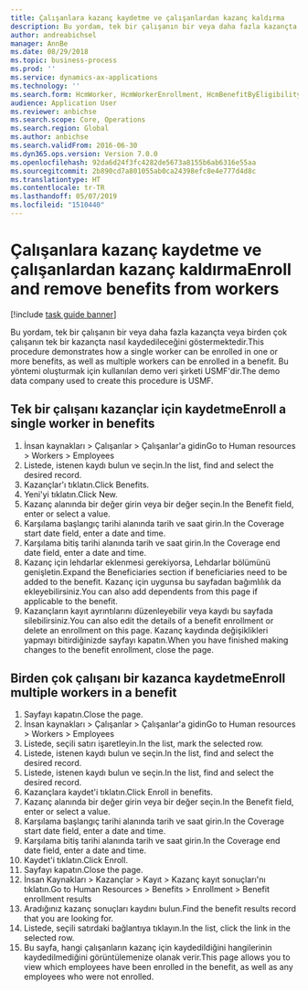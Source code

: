 ```yaml
---
title: Çalışanlara kazanç kaydetme ve çalışanlardan kazanç kaldırma
description: Bu yordam, tek bir çalışanın bir veya daha fazla kazançta veya birden çok çalışanın tek bir kazançta nasıl kaydedileceğini göstermektedir.
author: andreabichsel
manager: AnnBe
ms.date: 08/29/2018
ms.topic: business-process
ms.prod: ''
ms.service: dynamics-ax-applications
ms.technology: ''
ms.search.form: HcmWorker, HcmWorkerEnrollment, HcmBenefitByEligibilityLookup, HcmMassBenefitEnrollment, HcmBenefitLookup, HcmMassBenefitEnrollmentResults
audience: Application User
ms.reviewer: anbichse
ms.search.scope: Core, Operations
ms.search.region: Global
ms.author: anbichse
ms.search.validFrom: 2016-06-30
ms.dyn365.ops.version: Version 7.0.0
ms.openlocfilehash: 92da6d24f3fc4282de5673a8155b6ab6316e55aa
ms.sourcegitcommit: 2b890cd7a801055ab0ca24398efc8e4e777d4d8c
ms.translationtype: HT
ms.contentlocale: tr-TR
ms.lasthandoff: 05/07/2019
ms.locfileid: "1510440"
---
```

# <a name="enroll-and-remove-benefits-from-workers"></a><span data-ttu-id="7e7ea-103">Çalışanlara kazanç kaydetme ve çalışanlardan kazanç kaldırma</span><span class="sxs-lookup"><span data-stu-id="7e7ea-103">Enroll and remove benefits from workers</span></span>

[!include [task guide banner](../../includes/task-guide-banner.md)]

<span data-ttu-id="7e7ea-104">Bu yordam, tek bir çalışanın bir veya daha fazla kazançta veya birden çok çalışanın tek bir kazançta nasıl kaydedileceğini göstermektedir.</span><span class="sxs-lookup"><span data-stu-id="7e7ea-104">This procedure demonstrates how a single worker can be enrolled in one or more benefits, as well as multiple workers can be enrolled in a benefit.</span></span> <span data-ttu-id="7e7ea-105">Bu yöntemi oluşturmak için kullanılan demo veri şirketi USMF'dir.</span><span class="sxs-lookup"><span data-stu-id="7e7ea-105">The demo data company used to create this procedure is USMF.</span></span>


## <a name="enroll-a-single-worker-in-benefits"></a><span data-ttu-id="7e7ea-106">Tek bir çalışanı kazançlar için kaydetme</span><span class="sxs-lookup"><span data-stu-id="7e7ea-106">Enroll a single worker in benefits</span></span>
1. <span data-ttu-id="7e7ea-107">İnsan kaynakları > Çalışanlar > Çalışanlar'a gidin</span><span class="sxs-lookup"><span data-stu-id="7e7ea-107">Go to Human resources > Workers > Employees</span></span>
2. <span data-ttu-id="7e7ea-108">Listede, istenen kaydı bulun ve seçin.</span><span class="sxs-lookup"><span data-stu-id="7e7ea-108">In the list, find and select the desired record.</span></span>
3. <span data-ttu-id="7e7ea-109">Kazançlar'ı tıklatın.</span><span class="sxs-lookup"><span data-stu-id="7e7ea-109">Click Benefits.</span></span>
4. <span data-ttu-id="7e7ea-110">Yeni'yi tıklatın.</span><span class="sxs-lookup"><span data-stu-id="7e7ea-110">Click New.</span></span>
5. <span data-ttu-id="7e7ea-111">Kazanç alanında bir değer girin veya bir değer seçin.</span><span class="sxs-lookup"><span data-stu-id="7e7ea-111">In the Benefit field, enter or select a value.</span></span>
6. <span data-ttu-id="7e7ea-112">Karşılama başlangıç tarihi alanında tarih ve saat girin.</span><span class="sxs-lookup"><span data-stu-id="7e7ea-112">In the Coverage start date field, enter a date and time.</span></span>
7. <span data-ttu-id="7e7ea-113">Karşılama bitiş tarihi alanında tarih ve saat girin.</span><span class="sxs-lookup"><span data-stu-id="7e7ea-113">In the Coverage end date field, enter a date and time.</span></span>
8. <span data-ttu-id="7e7ea-114">Kazanç için lehdarlar eklenmesi gerekiyorsa, Lehdarlar bölümünü genişletin.</span><span class="sxs-lookup"><span data-stu-id="7e7ea-114">Expand the Beneficiaries section if beneficiaries need to be added to the benefit.</span></span> <span data-ttu-id="7e7ea-115">Kazanç için uygunsa bu sayfadan bağımlılık da ekleyebilirsiniz.</span><span class="sxs-lookup"><span data-stu-id="7e7ea-115">You can also add dependents from this page if applicable to the benefit.</span></span>
9. <span data-ttu-id="7e7ea-116">Kazançların kayıt ayrıntılarını düzenleyebilir veya kaydı bu sayfada silebilirsiniz.</span><span class="sxs-lookup"><span data-stu-id="7e7ea-116">You can also edit the details of a benefit enrollment or delete an enrollment on this page.</span></span> <span data-ttu-id="7e7ea-117">Kazanç kaydında değişiklikleri yapmayı bitirdiğinizde sayfayı kapatın.</span><span class="sxs-lookup"><span data-stu-id="7e7ea-117">When you have finished making changes to the benefit enrollment, close the page.</span></span>

## <a name="enroll-multiple-workers-in-a-benefit"></a><span data-ttu-id="7e7ea-118">Birden çok çalışanı bir kazanca kaydetme</span><span class="sxs-lookup"><span data-stu-id="7e7ea-118">Enroll multiple workers in a benefit</span></span>
1. <span data-ttu-id="7e7ea-119">Sayfayı kapatın.</span><span class="sxs-lookup"><span data-stu-id="7e7ea-119">Close the page.</span></span>
2. <span data-ttu-id="7e7ea-120">İnsan kaynakları > Çalışanlar > Çalışanlar'a gidin</span><span class="sxs-lookup"><span data-stu-id="7e7ea-120">Go to Human resources > Workers > Employees</span></span>
3. <span data-ttu-id="7e7ea-121">Listede, seçili satırı işaretleyin.</span><span class="sxs-lookup"><span data-stu-id="7e7ea-121">In the list, mark the selected row.</span></span>
4. <span data-ttu-id="7e7ea-122">Listede, istenen kaydı bulun ve seçin.</span><span class="sxs-lookup"><span data-stu-id="7e7ea-122">In the list, find and select the desired record.</span></span>
5. <span data-ttu-id="7e7ea-123">Listede, istenen kaydı bulun ve seçin.</span><span class="sxs-lookup"><span data-stu-id="7e7ea-123">In the list, find and select the desired record.</span></span>
6. <span data-ttu-id="7e7ea-124">Kazançlara kaydet'i tıklatın.</span><span class="sxs-lookup"><span data-stu-id="7e7ea-124">Click Enroll in benefits.</span></span>
7. <span data-ttu-id="7e7ea-125">Kazanç alanında bir değer girin veya bir değer seçin.</span><span class="sxs-lookup"><span data-stu-id="7e7ea-125">In the Benefit field, enter or select a value.</span></span>
8. <span data-ttu-id="7e7ea-126">Karşılama başlangıç tarihi alanında tarih ve saat girin.</span><span class="sxs-lookup"><span data-stu-id="7e7ea-126">In the Coverage start date field, enter a date and time.</span></span>
9. <span data-ttu-id="7e7ea-127">Karşılama bitiş tarihi alanında tarih ve saat girin.</span><span class="sxs-lookup"><span data-stu-id="7e7ea-127">In the Coverage end date field, enter a date and time.</span></span>
10. <span data-ttu-id="7e7ea-128">Kaydet'i tıklatın.</span><span class="sxs-lookup"><span data-stu-id="7e7ea-128">Click Enroll.</span></span>
11. <span data-ttu-id="7e7ea-129">Sayfayı kapatın.</span><span class="sxs-lookup"><span data-stu-id="7e7ea-129">Close the page.</span></span>
12. <span data-ttu-id="7e7ea-130">İnsan Kaynakları > Kazançlar > Kayıt > Kazanç kayıt sonuçları'nı tıklatın.</span><span class="sxs-lookup"><span data-stu-id="7e7ea-130">Go to Human Resources > Benefits > Enrollment > Benefit enrollment results</span></span>
13. <span data-ttu-id="7e7ea-131">Aradığınız kazanç sonuçları kaydını bulun.</span><span class="sxs-lookup"><span data-stu-id="7e7ea-131">Find the benefit results record that you are looking for.</span></span>
14. <span data-ttu-id="7e7ea-132">Listede, seçili satırdaki bağlantıya tıklayın.</span><span class="sxs-lookup"><span data-stu-id="7e7ea-132">In the list, click the link in the selected row.</span></span>
15. <span data-ttu-id="7e7ea-133">Bu sayfa, hangi çalışanların kazanç için kaydedildiğini hangilerinin kaydedilmediğini görüntülemenize olanak verir.</span><span class="sxs-lookup"><span data-stu-id="7e7ea-133">This page allows you to view which employees have been enrolled in the benefit, as well as any employees who were not enrolled.</span></span>

